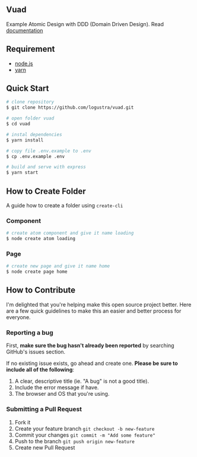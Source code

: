 ## Vuad
Example Atomic Design with DDD (Domain Driven Design). Read [documentation](https://github.com/logustra/7ad)

## Requirement
  - [node.js](http://nodejs.org/)
  - [yarn](https://yarnpkg.com/en/)

## Quick Start

```bash
# clone repository
$ git clone https://github.com/logustra/vuad.git

# open folder vuad
$ cd vuad

# instal dependencies
$ yarn install

# copy file .env.example to .env
$ cp .env.example .env

# build and serve with express
$ yarn start
```

## How to Create Folder
A guide how to create a folder using `create-cli`

### Component
```bash
# create atom component and give it name loading
$ node create atom loading
```

### Page
```bash
# create new page and give it name home
$ node create page home
```

## How to Contribute
I'm delighted that you're helping make this open source project better. Here are a few quick guidelines to make this an easier and better process for everyone.

### Reporting a bug
First, **make sure the bug hasn't already been reported** by searching GitHub's issues section.

If no existing issue exists, go ahead and create one. **Please be sure to include all of the following**:

1. A clear, descriptive title (ie. "A bug" is not a good title).
2. Include the error message if have.
3. The browser and OS that you're using.

### Submitting a Pull Request
1. Fork it
2. Create your feature branch `git checkout -b new-feature`
3. Commit your changes `git commit -m "Add some feature"`
4. Push to the branch `git push origin new-feature`
5. Create new Pull Request

